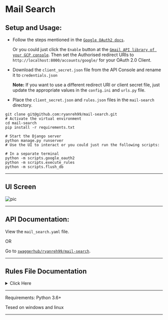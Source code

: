 # Mail Search

## Setup and Usage:

* Follow the steps mentioned in the [`Google OAuth2 docs`](https://developers.google.com/identity/protocols/oauth2/web-server#creatingcred).
  
  Or you could just click the `Enable` button at the [`Gmail API library of your GCP console`](https://console.cloud.google.com/apis/library/gmail.googleapis.com).
  Then set the Authorised redirect URIs to `http://localhost:8000/accounts/google/` for your OAuth 2.0 Client.

* Download the `client_secret.json` file from the API  Console and rename it to `credentials.json`

  **Note:** If you want to use a different redirect URI or client secret file, just update the appropriate values in the `config.ini` and `urls.py` file.

* Place the `client_secret.json` and `rules.json` files in the `mail-search` directory.

```shell
git clone git@github.com:ryanreh99/mail-search.git
# Activate the virtual environment
cd mail-search
pip install -r requirements.txt

# Start the Django server
python manage.py runserver
# Use the UI to interact or you could just run the following scripts:

# In a separate terminal
python -m scripts.google_oauth2
python -m scripts.execute_rules
python -m scripts.flush_db
```
___

## UI Screen

![pic](https://user-images.githubusercontent.com/40122794/125173169-8d524a80-e1db-11eb-86f6-9c08a6515d33.png)

___
## API Documentation:

View the `mail_search.yaml` file.

OR

Go to [`swaggerhub/ryanreh99/mail-search`](https://app.swaggerhub.com/apis/ryanreh99/mail-search/1.0.0).

___

## Rules File Documentation

<details>
<summary>Click Here</summary>
<br>

```
Check the sample rules.json file.
These are the other values in can take:

{
  type: All | Any
  rules: [
    ...
    {
      field: From | To | Subject
      predicate: Contains | Not equals
      value: Any value.
    }
    {
      field: Date Received
      predicate: Less than | Greater than
      value: A valid date in "DD/MM/YYYY" format.
    }
    ...
  ]
  actions: [
    ...
    {
      view | mark_read | mark_unread: True
    },
    {
      move: Any value in `POSSIBLE_LABELS` (found in `models.py`)
    }
    ...
  ]
}

Note: Rules always start in Upper case.
Validation has been added for the API endpoints,
The script will terminate as soon as an error is encountered.
The database will always remain consistent with the actual values in GMail.
```
</details>

___

Requirements: Python 3.6+

Tesed on windows and linux

____